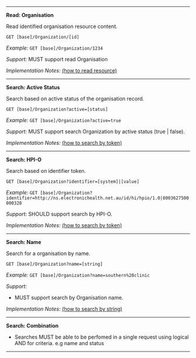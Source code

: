 
-----------
**Read: Organisation**

Read identified organisation resource content.

`GET [base]/Organization/[id]`

*Example:* `GET [base]/Organization/1234`

*Support:* MUST support read Organisation

*Implementation Notes:*  [(how to read resource)]

-----------
**Search: Active Status**

Search based on active status of the organisation record.

`GET [base]/Organization?active=[status]`

*Example:* `GET [base]/Organization?active=true`

*Support:* MUST support search Organization by active status (true \| false).

*Implementation Notes:* [(how to search by token)]

-----------
**Search: HPI-O**

Search based on identifier token.

`GET [base]/Organization?identifier=[system]|[value]`

*Example:* `GET [base]/Organization?identifier=http://ns.electronichealth.net.au/id/hi/hpio/1.0|8003627500000328`

*Support:* SHOULD support search by HPI-O.

*Implementation Notes:* [(how to search by token)]

-----------
**Search: Name**

Search for a organisation by name.

`GET [base]/Organization?name=[string]`

*Example:* `GET [base]/Organization?name=southern%20clinic`

*Support:*

* MUST support search by Organisation name.

*Implementation Notes:* [(how to search by string)]

-----------
**Search: Combination**

* Searches MUST be able to be perfomed in a single request using logical AND for criteria. e.g name and status

-----------

 [(how to search by reference)]: http://hl7.org/fhir/search.html#reference
 [(how to search by token)]: http://hl7.org/fhir/search.html#token
 [(how to search by date)]: http://hl7.org/fhir/search.html#date
 [(how to search by string)]: http://hl7.org/fhir/search.html#string
 [(how to search by quantity)]: http://hl7.org/fhir/search.html#quantity
 [(how to read resource)]: http://hl7.org/fhir/http.html#read

 